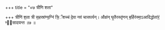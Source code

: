 +++
title = "०७ त्रीणि शता"

+++
त्रीणि॑ श॒ता त्री स॒हस्रा॑ण्य॒ग्निं त्रि॒ँशच्च॑ दे॒वा नव॑ चासपर्यन्। औक्ष॑न् घृ॒तैरस्तृ॑णन् ब॒र्हिर॑स्मा॒ऽआदिद्धोता॑रं॒ न्य᳖सादयन्त ॥७ ॥